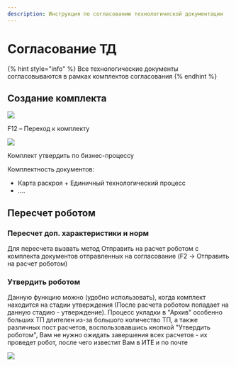 ```yaml
---
description: Инструкция по согласованию технологической документации
---
```


# Согласование ТД

{% hint style="info" %}
Все технологические документы согласовываются в рамках комплектов согласования
{% endhint %}

## Создание комплекта

![](<../../../.gitbook/assets/4 (52).png>)

F12 – Переход к комплекту

![](<../../../.gitbook/assets/5 (73).png>)

Комплект утвердить по бизнес-процессу

Комплектность документов:

* Карта раскроя + Единичный технологический процесс
* ....

## Пересчет роботом

### Пересчет доп. характеристики и норм

Для пересчета вызвать метод Отправить на расчет роботом с комплекта документов отправленных на согласование (F2 -> Отправить на расчет роботом)

### Утвердить роботом

Данную функцию можно (удобно использовать), когда комплект находится на стадии утверждения (После расчета роботом попадает на данную стадию - утверждение). Процесс укладки в "Архив" особенно больших ТП длителен из-за большого количество ТП, а также различных пост расчетов, воспользовавшись кнопкой "Утвердить роботом", Вам не нужно ожидать завершения всех расчетов - их проведет робот, после чего известит Вам в ИТЕ и по почте

![](https://firebasestorage.googleapis.com/v0/b/gitbook-x-prod.appspot.com/o/spaces%2F-MBaL4-sguLCzbQd3FRY%2Fuploads%2F36uohOK15Ng147rJ89dI%2Ffile.jpeg?alt=media)
